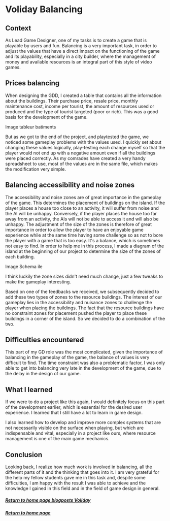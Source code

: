 # Voliday Balancing

## Context
As Lead Game Designer, one of my tasks is to create a game that is playable by users and fun. Balancing is a very important task, in order to adjust the values that have a direct impact on the functioning of the game and its playability, especially in a city builder, where the management of money and available resources is an integral part of this style of video games.

## Prices balancing
When designing the GDD, I created a table that contains all the information about the buildings. Their purchase price, resale price, monthly maintenance cost, income per tourist, the amount of resources used or produced and the type of tourist targeted (poor or rich). This was a good basis for the development of the game.

Image tableur batiments

But as we got to the end of the project, and playtested the game, we noticed some gameplay problems with the values used. I quickly set about changing these values logically, play-testing each change myself so that the player would not end up with a negative amount even if all the buildings were placed correctly. As my comrades have created a very handy spreadsheet to use, most of the values are in the same file, which makes the modification very simple.

## Balancing accessibility and noise zones
The accessibility and noise zones are of great importance in the gameplay of the game. This determines the placement of buildings on the island. If the player places a house too close to an activity, it will suffer from noise and the AI will be unhappy. Conversely, if the player places the house too far away from an activity, the AIs will not be able to access it and will also be unhappy. The adjustment of the size of the zones is therefore of great importance in order to allow the player to have an enjoyable game experience while at the same time having some challenge so as not to bore the player with a game that is too easy. It's a balance, which is sometimes not easy to find. In order to help me in this process, I made a diagram of the island at the beginning of our project to determine the size of the zones of each building.

Image Schema ile

I think luckily the zone sizes didn't need much change, just a few tweaks to make the gameplay interesting.

Based on one of the feedbacks we received, we subsequently decided to add these two types of zones to the resource buildings. The interest of our gameplay lies in the accessibility and nuisance zones to challenge the player when placing the buildings. The fact that the resource buildings have no constraint zones for placement pushed the player to place these buildings in a corner of the island. So we decided to do a combination of the two.

## Difficulties encountered
This part of my GD role was the most complicated, given the importance of balancing in the gameplay of the game, the balance of values is very difficult to find. The time constraint was also a problematic factor, I was only able to get into balancing very late in the development of the game, due to the delay in the design of our game.

## What I learned
If we were to do a project like this again, I would definitely focus on this part of the development earlier, which is essential for the desired user experience. I learned that I still have a lot to learn in game design.

I also learned how to develop and improve more complex systems that are not necessarily visible on the surface when playing, but which are indispensable and vital, especially in a project like ours, where resource management is one of the main game mechanics. 

## Conclusion
Looking back, I realize how much work is involved in balancing, all the different parts of it and the thinking that goes into it. I am very grateful for the help my fellow students gave me in this task and, despite some difficulties, I am happy with the result I was able to achieve and the knowledge I gained in this field and in the field of game design in general.




##### [Return to home page blogposts Voliday](https://sosolamojo.github.io/voliday_folder/blogpost_voliday_home)
##### [Return to home page](https://sosolamojo.github.io/)
